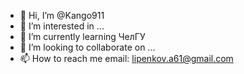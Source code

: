 - 👋 Hi, I’m @Kango911
- 👀 I’m interested in ...
- 🌱 I’m currently learning ЧелГУ
- 💞️ I’m looking to collaborate on ...
- 📫 How to reach me email: lipenkov.a61@gmail.com
